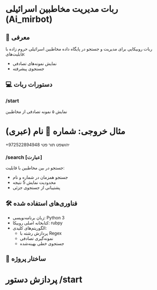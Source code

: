 # ربات مدیریت مخاطبین اسرائیلی (Ai_mirbot)

## 📌 معرفی
ربات روبیکایی برای مدیریت و جستجو در پایگاه داده مخاطبین اسرائیلی حروم زاده با قابلیت‌های:
- نمایش نمونه‌های تصادفی
- جستجوی پیشرفته


## 💻 دستورات ربات

### /start
نمایش ۵ نمونه تصادفی از مخاطبین

**مثال خروجی:**
 شماره		🧑 نام (عبری)
========================================
+972522894948  	יהושפט תור פטי

### /search [عبارت]
جستجو در بین مخاطبین با قابلیت:
- جستجو همزمان در شماره و نام
- محدودیت نمایش 5 نتیجه
- پشتیبانی از جستجوی جزئی

## 🛠️ فناوری‌های استفاده شده
- زبان برنامه‌نویسی: Python 3
- کتابخانه اصلی روبیکا: rubpy
- الگوریتم‌های کلیدی:
  - پردازش رشته با Regex
  - نمونه‌گیری تصادفی
  - جستجوی خطی بهینه‌شده

## 📂 ساختار پروژه
 # پردازش دستور /start
        
